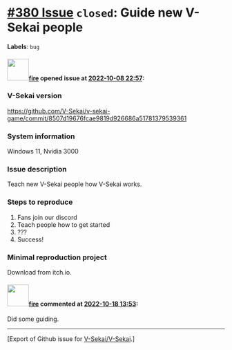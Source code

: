 # [\#380 Issue](https://github.com/V-Sekai/V-Sekai/issues/380) `closed`: Guide new V-Sekai people
**Labels**: `bug`


#### <img src="https://avatars.githubusercontent.com/u/32321?u=c2e06a3d2b49a467aa907e54aa259516440267cc&v=4" width="50">[fire](https://github.com/fire) opened issue at [2022-10-08 22:57](https://github.com/V-Sekai/V-Sekai/issues/380):

### V-Sekai version

https://github.com/V-Sekai/v-sekai-game/commit/8507d19676fcae9819d926686a51781379539361

### System information

Windows 11, Nvidia 3000

### Issue description

Teach new V-Sekai people how V-Sekai works.

### Steps to reproduce

1. Fans join our discord
2. Teach people how to get started
3. ???
4. Success!

### Minimal reproduction project

Download from itch.io.

#### <img src="https://avatars.githubusercontent.com/u/32321?u=c2e06a3d2b49a467aa907e54aa259516440267cc&v=4" width="50">[fire](https://github.com/fire) commented at [2022-10-18 13:53](https://github.com/V-Sekai/V-Sekai/issues/380#issuecomment-1282428957):

Did some guiding.


-------------------------------------------------------------------------------



[Export of Github issue for [V-Sekai/V-Sekai](https://github.com/V-Sekai/V-Sekai).]
